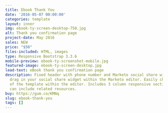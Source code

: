 ```yaml
---
title: Ebook Thank You
date: '2016-05-07 00:00:00'
categories: template
layout: inner
img: ebook-ty-screen-desktop-750.jpg
alt: Thank you confirmation page
project-date: May 2016
sales: NEW
price: "$50"
files-included: HTML, images
type: Responsive Bootstrap 3.3.6
mobile-preview: ebook-ty-screenshot-mobile.jpg
featured-image: ebook-ty-screen-desktop.jpg
lead-text: eBook thank you confirmation page
description: Fixed header with phone number and Marketo social share widget. Just
  drag in your social share widget within the Marketo editor. Easily change the colors
  of the template within the editor. Includes 3 column responsive section where you
  can include related resources.
buy: https://gum.co/KMNq
slug: ebook-thank-you
tags: []
---
```

